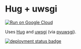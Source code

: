 # Hug + uwsgi

[![Run on Google Cloud](https://deploy.cloud.run/button.svg)](https://deploy.cloud.run)


Uses [Hug](https://github.com/hugapi/hug) and [uwsgi](https://uwsgi-docs.readthedocs.io/en/latest/) (via [pyuwsgi](https://pypi.org/project/pyuwsgi/)).

[![deployment status badge](https://admin-ebpumwrniq-uc.a.run.app/status/hug-uwsgi.svg)](https://hug-uwsgi-ebpumwrniq-uc.a.run.app/)
